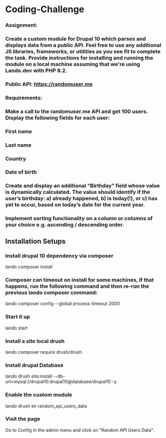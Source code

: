# Coding-Challenge
### Assignment:

### Create a custom module for Drupal 10 which parses and displays data from a public API. Feel free to use any additional JS libraries, frameworks, or utilities as you see fit to complete the task. Provide instructions for installing and running the module on a local machine assuming that we're using Lando.dev with PHP 8.2.

### Public API: https://randomuser.me

### Requirements:

### Make a call to the randomuser.me API and get 100 users. Display the following fields for each user:
### First name
### Last name
### Country
### Date of birth
### Create and display an additional “Birthday” field whose value is dynamically calculated. The value should identify if the user’s birthday: a) already happened, b) is today(!), or c) has yet to occur, based on today’s date for the current year.

### Implement sorting functionality on a column or columns of your choice e.g. ascending / descending order.


## Installation Setups

### Install drupal 10 dependency via composer
lando composer install

### Composer can timeout on install for some machines, if that happens, run the following command and then re-run the previous lando composer command:
lando composer config --global process-timeout 2000

### Start it up
lando start

### Install a site local drush
lando composer require drush/drush

### Install drupal Database
lando drush site:install --db-url=mysql://drupal10:drupal10@database/drupal10 -y

### Enable the custom module
lando drush en random_api_users_data

### Visit the page
Go to Config in the admin menu and click on "Random API Users Data".
